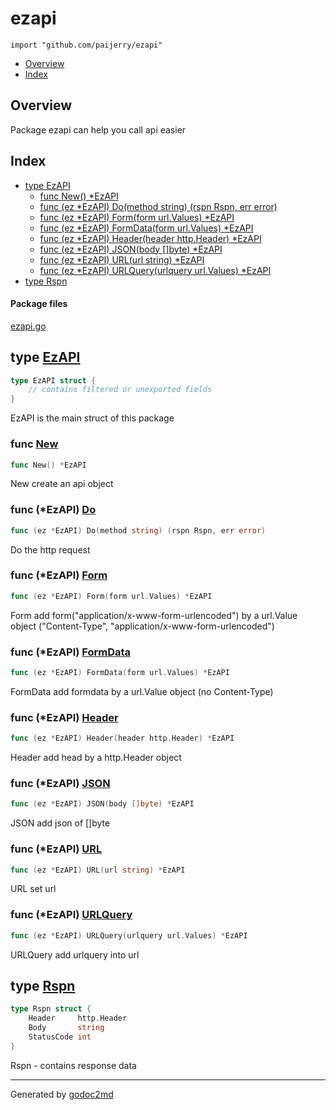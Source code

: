 

# ezapi
`import "github.com/paijerry/ezapi"`

* [Overview](#pkg-overview)
* [Index](#pkg-index)

## <a name="pkg-overview">Overview</a>
Package ezapi can help you call api easier




## <a name="pkg-index">Index</a>
* [type EzAPI](#EzAPI)
  * [func New() *EzAPI](#New)
  * [func (ez *EzAPI) Do(method string) (rspn Rspn, err error)](#EzAPI.Do)
  * [func (ez *EzAPI) Form(form url.Values) *EzAPI](#EzAPI.Form)
  * [func (ez *EzAPI) FormData(form url.Values) *EzAPI](#EzAPI.FormData)
  * [func (ez *EzAPI) Header(header http.Header) *EzAPI](#EzAPI.Header)
  * [func (ez *EzAPI) JSON(body []byte) *EzAPI](#EzAPI.JSON)
  * [func (ez *EzAPI) URL(url string) *EzAPI](#EzAPI.URL)
  * [func (ez *EzAPI) URLQuery(urlquery url.Values) *EzAPI](#EzAPI.URLQuery)
* [type Rspn](#Rspn)


#### <a name="pkg-files">Package files</a>
[ezapi.go](/src/github.com/paijerry/ezapi/ezapi.go) 






## <a name="EzAPI">type</a> [EzAPI](/src/target/ezapi.go?s=181:315#L4)
``` go
type EzAPI struct {
    // contains filtered or unexported fields
}
```
EzAPI is the main struct of this package







### <a name="New">func</a> [New](/src/target/ezapi.go?s=457:474#L21)
``` go
func New() *EzAPI
```
New create an api object





### <a name="EzAPI.Do">func</a> (\*EzAPI) [Do](/src/target/ezapi.go?s=1509:1566#L75)
``` go
func (ez *EzAPI) Do(method string) (rspn Rspn, err error)
```
Do the http request




### <a name="EzAPI.Form">func</a> (\*EzAPI) [Form](/src/target/ezapi.go?s=848:893#L39)
``` go
func (ez *EzAPI) Form(form url.Values) *EzAPI
```
Form add form("application/x-www-form-urlencoded") by a url.Value object ("Content-Type", "application/x-www-form-urlencoded")




### <a name="EzAPI.FormData">func</a> (\*EzAPI) [FormData](/src/target/ezapi.go?s=1005:1054#L45)
``` go
func (ez *EzAPI) FormData(form url.Values) *EzAPI
```
FormData add formdata by a url.Value object (no Content-Type)




### <a name="EzAPI.Header">func</a> (\*EzAPI) [Header](/src/target/ezapi.go?s=539:589#L26)
``` go
func (ez *EzAPI) Header(header http.Header) *EzAPI
```
Header add head by a http.Header object




### <a name="EzAPI.JSON">func</a> (\*EzAPI) [JSON](/src/target/ezapi.go?s=1202:1243#L57)
``` go
func (ez *EzAPI) JSON(body []byte) *EzAPI
```
JSON add json of []byte




### <a name="EzAPI.URL">func</a> (\*EzAPI) [URL](/src/target/ezapi.go?s=1417:1456#L69)
``` go
func (ez *EzAPI) URL(url string) *EzAPI
```
URL set url




### <a name="EzAPI.URLQuery">func</a> (\*EzAPI) [URLQuery](/src/target/ezapi.go?s=1309:1362#L63)
``` go
func (ez *EzAPI) URLQuery(urlquery url.Values) *EzAPI
```
URLQuery add urlquery into url




## <a name="Rspn">type</a> [Rspn](/src/target/ezapi.go?s=349:428#L14)
``` go
type Rspn struct {
    Header     http.Header
    Body       string
    StatusCode int
}
```
Rspn - contains response data














- - -
Generated by [godoc2md](http://godoc.org/github.com/davecheney/godoc2md)
